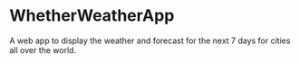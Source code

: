 # WhetherWeatherApp
A web app to display the weather and forecast for the next 7 days for cities all over the world.
